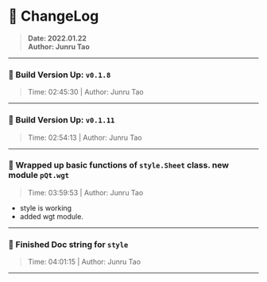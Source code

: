 # :hammer: ChangeLog
> __Date: 2022.01.22__<br>
> __Author: Junru Tao__<br>
---

### :electric_plug: Build Version Up: `v0.1.8`
> Time: 02:45:30 | Author: Junru Tao
---
### :electric_plug: Build Version Up: `v0.1.11`
> Time: 02:54:13 | Author: Junru Tao
---


### :electric_plug: Wrapped up basic functions of `style.Sheet` class. new module `pQt.wgt`
> Time: 03:59:53 | Author: Junru Tao
- style is working
- added wgt module.
---


### :electric_plug: Finished Doc string for `style`
> Time: 04:01:15 | Author: Junru Tao
---


